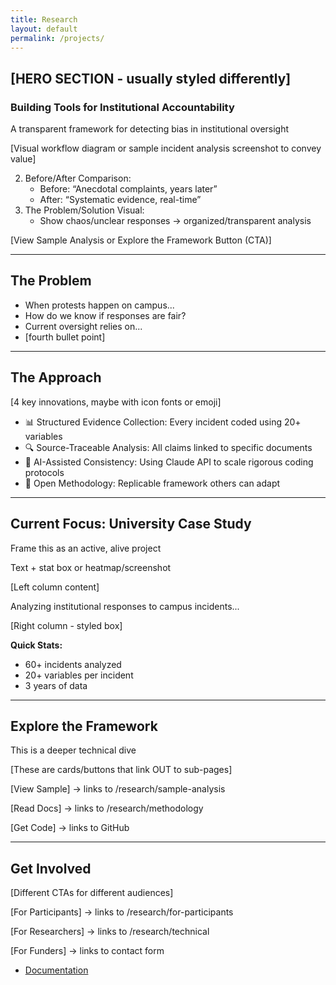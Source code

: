 ```yaml
---
title: Research
layout: default
permalink: /projects/
---
```


## [HERO SECTION - usually styled differently]
### Building Tools for Institutional Accountability
A transparent framework for detecting bias in institutional oversight 

[Visual workflow diagram or sample incident analysis screenshot to convey value]

2.	Before/After Comparison:
	- Before: “Anecdotal complaints, years later”
	- After: “Systematic evidence, real-time”
3.	The Problem/Solution Visual:
    - Show chaos/unclear responses → organized/transparent analysis

[View Sample Analysis or Explore the Framework Button (CTA)]

---

## The Problem
- When protests happen on campus...
- How do we know if responses are fair?
- Current oversight relies on...
- [fourth bullet point]

---

## The Approach
[4 key innovations, maybe with icon fonts or emoji]
- 📊 Structured Evidence Collection: Every incident coded using 20+ variables
- 🔍 Source-Traceable Analysis: All claims linked to specific documents
- 🤖 AI-Assisted Consistency: Using Claude API to scale rigorous coding protocols
- 📂 Open Methodology: Replicable framework others can adapt

---

## Current Focus: University Case Study

Frame this as an active, alive project

Text + stat box or heatmap/screenshot

[Left column content]

Analyzing institutional responses to campus incidents...

[Right column - styled box]

**Quick Stats:**
- 60+ incidents analyzed
- 20+ variables per incident
- 3 years of data

---

## Explore the Framework

This is a deeper technical dive

[These are cards/buttons that link OUT to sub-pages]

[View Sample] → links to /research/sample-analysis

[Read Docs] → links to /research/methodology  

[Get Code] → links to GitHub

---

## Get Involved

[Different CTAs for different audiences]

[For Participants] → links to /research/for-participants

[For Researchers] → links to /research/technical

[For Funders] → links to contact form



- [Documentation](/projects/documentation/)





<!-- This is a comment and won't be displayed 

- [Project Proposal](/projects/project_proposal)

- [Codebook](/projects/codebook/)

- [Incident Coding Protocols](/projects/incident_coding_protocol/)

- [Codebook with Incident Coding Protocols](/projects/codebook_with_coding_protocol/)

- [Codebook with Incident Coding Protocols V2](/projects/codebook_w_coding_proto_v2/)

- [Incident Response Index](/projects/incident_index/)

-->










